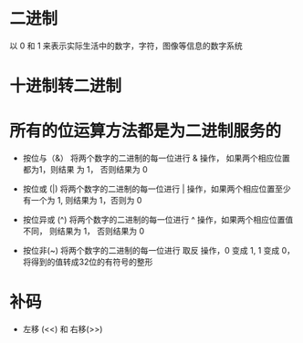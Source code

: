 # 二进制
以 0 和 1 来表示实际生活中的数字，字符，图像等信息的数字系统

# 十进制转二进制

# 所有的位运算方法都是为二进制服务的

- 按位与（&）
将两个数字的二进制的每一位进行 & 操作， 如果两个相应位置都为1，则结果
为 1， 否则结果为 0

- 按位或 (|)
将两个数字的二进制的每一位进行 | 操作，如果两个相应位置至少
有一个为 1, 则结果为 1，否则为 0

- 按位异或 (^)
将两个数字的二进制的每一位进行 ^ 操作，如果两个相应位置值不同，
则结果为 1， 否则结果为 0

- 按位非(~)
将两个数字的二进制的每一位进行 取反 操作，0 变成 1, 1 变成 0，
将得到的值转成32位的有符号的整形

# 补码


- 左移 (<<) 和 右移(>>)